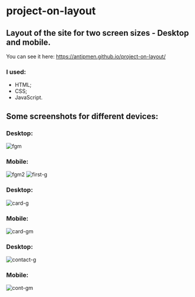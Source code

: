 # project-on-layout

## Layout of the site for two screen sizes - Desktop and mobile.
You can see it here: https://antipmen.github.io/project-on-layout/

### I used:
- HTML;
- CSS;
- JavaScript.

## Some screenshots for different devices:

### Desktop:
![fgm](https://user-images.githubusercontent.com/58369971/88122334-0161a000-cbd1-11ea-84f6-ce26bc5bfdaf.png)

### Mobile: 
![fgm2](https://user-images.githubusercontent.com/58369971/88122335-0161a000-cbd1-11ea-82b3-096305e12d22.png)
![first-g](https://user-images.githubusercontent.com/58369971/88122336-01fa3680-cbd1-11ea-97ac-9dd009790fb3.png)

### Desktop:
![card-g](https://user-images.githubusercontent.com/58369971/88122326-ff97dc80-cbd0-11ea-80af-d05938916bb4.png)

### Mobile: 
![card-gm](https://user-images.githubusercontent.com/58369971/88122330-00307300-cbd1-11ea-9150-020d9236ba4e.png)

### Desktop:
![contact-g](https://user-images.githubusercontent.com/58369971/88122331-00c90980-cbd1-11ea-9314-6c98eec4291c.png)

### Mobile: 
![cont-gm](https://user-images.githubusercontent.com/58369971/88122332-00c90980-cbd1-11ea-8538-96b559505241.png)
